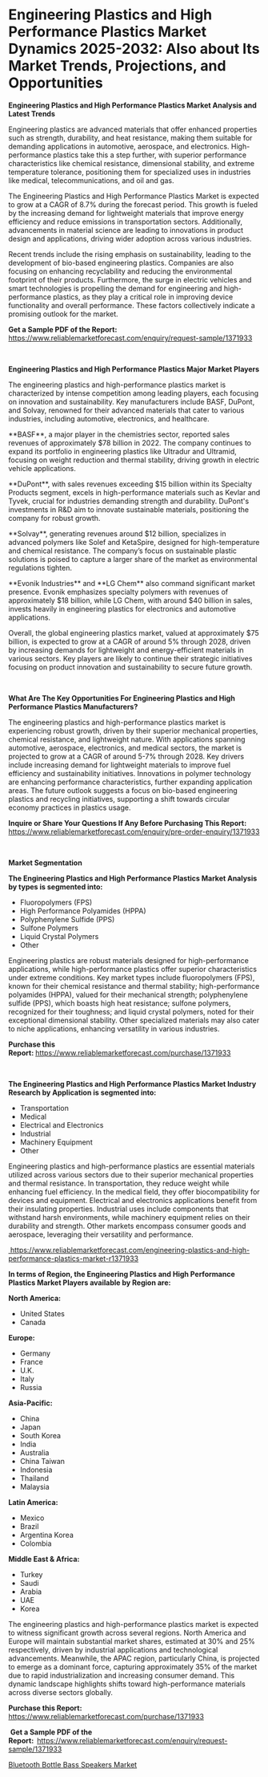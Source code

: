 <p><h1>Engineering Plastics and High Performance Plastics Market Dynamics 2025-2032: Also about Its Market Trends, Projections, and Opportunities</h1></p><p><strong>Engineering Plastics and High Performance Plastics Market Analysis and Latest Trends</strong></p>
<p><p>Engineering plastics are advanced materials that offer enhanced properties such as strength, durability, and heat resistance, making them suitable for demanding applications in automotive, aerospace, and electronics. High-performance plastics take this a step further, with superior performance characteristics like chemical resistance, dimensional stability, and extreme temperature tolerance, positioning them for specialized uses in industries like medical, telecommunications, and oil and gas.</p><p>The Engineering Plastics and High Performance Plastics Market is expected to grow at a CAGR of 8.7% during the forecast period. This growth is fueled by the increasing demand for lightweight materials that improve energy efficiency and reduce emissions in transportation sectors. Additionally, advancements in material science are leading to innovations in product design and applications, driving wider adoption across various industries.</p><p>Recent trends include the rising emphasis on sustainability, leading to the development of bio-based engineering plastics. Companies are also focusing on enhancing recyclability and reducing the environmental footprint of their products. Furthermore, the surge in electric vehicles and smart technologies is propelling the demand for engineering and high-performance plastics, as they play a critical role in improving device functionality and overall performance. These factors collectively indicate a promising outlook for the market.</p></p>
<p><strong>Get a Sample PDF of the Report:&nbsp;</strong> <a href="https://www.reliablemarketforecast.com/enquiry/request-sample/1371933?utm_campaign=2753&utm_medium=2&utm_source=Github&utm_content=ia&utm_term=22032025&utm_id=engineering-plastics-and-high-performance-plastics">https://www.reliablemarketforecast.com/enquiry/request-sample/1371933</a></p>
<p>&nbsp;</p>
<p><strong>Engineering Plastics and High Performance Plastics Major Market Players</strong></p>
<p><p>The engineering plastics and high-performance plastics market is characterized by intense competition among leading players, each focusing on innovation and sustainability. Key manufacturers include BASF, DuPont, and Solvay, renowned for their advanced materials that cater to various industries, including automotive, electronics, and healthcare.</p><p>**BASF**, a major player in the chemistries sector, reported sales revenues of approximately $78 billion in 2022. The company continues to expand its portfolio in engineering plastics like Ultradur and Ultramid, focusing on weight reduction and thermal stability, driving growth in electric vehicle applications.</p><p>**DuPont**, with sales revenues exceeding $15 billion within its Specialty Products segment, excels in high-performance materials such as Kevlar and Tyvek, crucial for industries demanding strength and durability. DuPont's investments in R&D aim to innovate sustainable materials, positioning the company for robust growth.</p><p>**Solvay**, generating revenues around $12 billion, specializes in advanced polymers like Solef and KetaSpire, designed for high-temperature and chemical resistance. The company’s focus on sustainable plastic solutions is poised to capture a larger share of the market as environmental regulations tighten.</p><p>**Evonik Industries** and **LG Chem** also command significant market presence. Evonik emphasizes specialty polymers with revenues of approximately $18 billion, while LG Chem, with around $40 billion in sales, invests heavily in engineering plastics for electronics and automotive applications.</p><p>Overall, the global engineering plastics market, valued at approximately $75 billion, is expected to grow at a CAGR of around 5% through 2028, driven by increasing demands for lightweight and energy-efficient materials in various sectors. Key players are likely to continue their strategic initiatives focusing on product innovation and sustainability to secure future growth.</p></p>
<p>&nbsp;</p>
<p><strong>What Are The Key Opportunities For Engineering Plastics and High Performance Plastics Manufacturers?</strong></p>
<p><p>The engineering plastics and high-performance plastics market is experiencing robust growth, driven by their superior mechanical properties, chemical resistance, and lightweight nature. With applications spanning automotive, aerospace, electronics, and medical sectors, the market is projected to grow at a CAGR of around 5-7% through 2028. Key drivers include increasing demand for lightweight materials to improve fuel efficiency and sustainability initiatives. Innovations in polymer technology are enhancing performance characteristics, further expanding application areas. The future outlook suggests a focus on bio-based engineering plastics and recycling initiatives, supporting a shift towards circular economy practices in plastics usage.</p></p>
<p><strong>Inquire or Share Your Questions If Any Before Purchasing This Report:</strong> <a href="https://www.reliablemarketforecast.com/enquiry/pre-order-enquiry/1371933?utm_campaign=2753&utm_medium=2&utm_source=Github&utm_content=ia&utm_term=22032025&utm_id=engineering-plastics-and-high-performance-plastics">https://www.reliablemarketforecast.com/enquiry/pre-order-enquiry/1371933</a></p>
<p>&nbsp;</p>
<p><strong>Market Segmentation</strong></p>
<p><strong>The Engineering Plastics and High Performance Plastics Market Analysis by types is segmented into:</strong></p>
<p><ul><li>Fluoropolymers (FPS)</li><li>High Performance Polyamides (HPPA)</li><li>Polyphenylene Sulfide (PPS)</li><li>Sulfone Polymers</li><li>Liquid Crystal Polymers</li><li>Other</li></ul></p>
<p><p>Engineering plastics are robust materials designed for high-performance applications, while high-performance plastics offer superior characteristics under extreme conditions. Key market types include fluoropolymers (FPS), known for their chemical resistance and thermal stability; high-performance polyamides (HPPA), valued for their mechanical strength; polyphenylene sulfide (PPS), which boasts high heat resistance; sulfone polymers, recognized for their toughness; and liquid crystal polymers, noted for their exceptional dimensional stability. Other specialized materials may also cater to niche applications, enhancing versatility in various industries.</p></p>
<p><strong>Purchase this Report:&nbsp;</strong><a href="https://www.reliablemarketforecast.com/purchase/1371933?utm_campaign=2753&utm_medium=2&utm_source=Github&utm_content=ia&utm_term=22032025&utm_id=engineering-plastics-and-high-performance-plastics">https://www.reliablemarketforecast.com/purchase/1371933</a></p>
<p>&nbsp;</p>
<p><strong>The Engineering Plastics and High Performance Plastics Market Industry Research by Application is segmented into:</strong></p>
<p><ul><li>Transportation</li><li>Medical</li><li>Electrical and Electronics</li><li>Industrial</li><li>Machinery Equipment</li><li>Other</li></ul></p>
<p><p>Engineering plastics and high-performance plastics are essential materials utilized across various sectors due to their superior mechanical properties and thermal resistance. In transportation, they reduce weight while enhancing fuel efficiency. In the medical field, they offer biocompatibility for devices and equipment. Electrical and electronics applications benefit from their insulating properties. Industrial uses include components that withstand harsh environments, while machinery equipment relies on their durability and strength. Other markets encompass consumer goods and aerospace, leveraging their versatility and performance.</p></p>
<p><a href="https://www.reliablemarketforecast.com/engineering-plastics-and-high-performance-plastics-market-r1371933?utm_campaign=2753&utm_medium=2&utm_source=Github&utm_content=ia&utm_term=22032025&utm_id=engineering-plastics-and-high-performance-plastics">&nbsp;https://www.reliablemarketforecast.com/engineering-plastics-and-high-performance-plastics-market-r1371933</a></p>
<p><strong>In terms of Region, the Engineering Plastics and High Performance Plastics Market Players available by Region are:</strong></p>
<p>
    <p> <strong> North America: </strong>
        <ul>
            <li>United States</li>
            <li>Canada</li>
        </ul>
        </p> 
    <p> <strong> Europe: </strong>
        <ul>
            <li>Germany</li>
            <li>France</li>
            <li>U.K.</li>
            <li>Italy</li>
            <li>Russia</li>
        </ul>
        </p> 
    <p> <strong> Asia-Pacific: </strong>
        <ul>
            <li>China</li>
            <li>Japan</li>
            <li>South Korea</li>
            <li>India</li>
            <li>Australia</li>
            <li>China Taiwan</li>
            <li>Indonesia</li>
            <li>Thailand</li>
            <li>Malaysia</li>
        </ul>
        </p> 
    <p> <strong> Latin America: </strong>
        <ul>
            <li>Mexico</li>
            <li>Brazil</li>
            <li>Argentina Korea</li>
            <li>Colombia</li>
        </ul>
        </p> 
    <p> <strong> Middle East & Africa: </strong>
        <ul>
            <li>Turkey</li>
            <li>Saudi</li>
            <li>Arabia</li>
            <li>UAE</li>
            <li>Korea</li>
        </ul>
    </p>
    </p>
<p><p>The engineering plastics and high-performance plastics market is expected to witness significant growth across several regions. North America and Europe will maintain substantial market shares, estimated at 30% and 25% respectively, driven by industrial applications and technological advancements. Meanwhile, the APAC region, particularly China, is projected to emerge as a dominant force, capturing approximately 35% of the market due to rapid industrialization and increasing consumer demand. This dynamic landscape highlights shifts toward high-performance materials across diverse sectors globally.</p></p>
<p><strong>Purchase this Report: </strong><a href="https://www.reliablemarketforecast.com/purchase/1371933?utm_campaign=2753&utm_medium=2&utm_source=Github&utm_content=ia&utm_term=22032025&utm_id=engineering-plastics-and-high-performance-plastics">https://www.reliablemarketforecast.com/purchase/1371933</a></p>
<p>&nbsp;<strong>Get a Sample PDF of the Report:&nbsp;&nbsp;</strong><a href="https://www.reliablemarketforecast.com/enquiry/request-sample/1371933?utm_campaign=2753&utm_medium=2&utm_source=Github&utm_content=ia&utm_term=22032025&utm_id=engineering-plastics-and-high-performance-plastics">https://www.reliablemarketforecast.com/enquiry/request-sample/1371933</a></p>
<p><strong></strong></p>
<p><p><a href="https://github.com/mriwacraane/Market-Research-Report-List-1/blob/main/bluetooth-bottle-bass-speakers-market.md?utm_campaign=2753&utm_medium=2&utm_source=Github&utm_content=ia&utm_term=22032025&utm_id=engineering-plastics-and-high-performance-plastics">Bluetooth Bottle Bass Speakers Market</a></p></p>